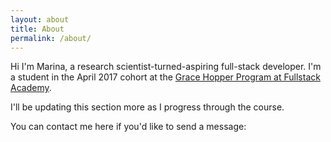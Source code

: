 ```yaml
---
layout: about
title: About
permalink: /about/
---
```


Hi I'm Marina, a research scientist-turned-aspiring full-stack developer. I'm a student in the April 2017 cohort at the [Grace Hopper Program at Fullstack Academy](https://www.gracehopper.com).

I'll be updating this section more as I progress through the course.

You can contact me here if you'd like to send a message:
